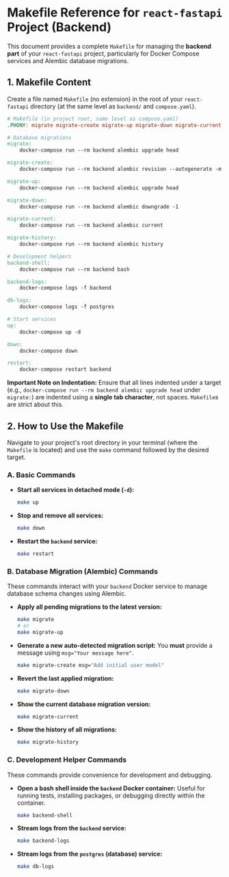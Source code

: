 # Makefile Reference for `react-fastapi` Project (Backend)

This document provides a complete `Makefile` for managing the **backend part** of your `react-fastapi` project, particularly for Docker Compose services and Alembic database migrations.

## 1. Makefile Content

Create a file named `Makefile` (no extension) in the root of your `react-fastapi` directory (at the same level as `backend/` and `compose.yaml`).

```makefile
# Makefile (in project root, same level as compose.yaml)
.PHONY: migrate migrate-create migrate-up migrate-down migrate-current backend-shell

# Database migrations
migrate:
	docker-compose run --rm backend alembic upgrade head

migrate-create:
	docker-compose run --rm backend alembic revision --autogenerate -m "$(msg)"

migrate-up:
	docker-compose run --rm backend alembic upgrade head

migrate-down:
	docker-compose run --rm backend alembic downgrade -1

migrate-current:
	docker-compose run --rm backend alembic current

migrate-history:
	docker-compose run --rm backend alembic history

# Development helpers
backend-shell:
	docker-compose run --rm backend bash

backend-logs:
	docker-compose logs -f backend

db-logs:
	docker-compose logs -f postgres

# Start services
up:
	docker-compose up -d

down:
	docker-compose down

restart:
	docker-compose restart backend
```

**Important Note on Indentation:**
Ensure that all lines indented under a target (e.g., `docker-compose run --rm backend alembic upgrade head` under `migrate:`) are indented using a **single tab character**, not spaces. `Makefile`s are strict about this.

## 2. How to Use the Makefile

Navigate to your project's root directory in your terminal (where the `Makefile` is located) and use the `make` command followed by the desired target.

### A. Basic Commands

*   **Start all services in detached mode (`-d`):**
    ```bash
    make up
    ```

*   **Stop and remove all services:**
    ```bash
    make down
    ```

*   **Restart the `backend` service:**
    ```bash
    make restart
    ```

### B. Database Migration (Alembic) Commands

These commands interact with your `backend` Docker service to manage database schema changes using Alembic.

*   **Apply all pending migrations to the latest version:**
    ```bash
    make migrate
    # or
    make migrate-up
    ```

*   **Generate a new auto-detected migration script:**
    You **must** provide a message using `msg="Your message here"`.
    ```bash
    make migrate-create msg="Add initial user model"
    ```

*   **Revert the last applied migration:**
    ```bash
    make migrate-down
    ```

*   **Show the current database migration version:**
    ```bash
    make migrate-current
    ```

*   **Show the history of all migrations:**
    ```bash
    make migrate-history
    ```

### C. Development Helper Commands

These commands provide convenience for development and debugging.

*   **Open a bash shell inside the `backend` Docker container:**
    Useful for running tests, installing packages, or debugging directly within the container.
    ```bash
    make backend-shell
    ```

*   **Stream logs from the `backend` service:**
    ```bash
    make backend-logs
    ```

*   **Stream logs from the `postgres` (database) service:**
    ```bash
    make db-logs
    ```